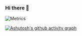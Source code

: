 ### Hi there 👋

![Metrics](https://metrics.lecoq.io/jiangye66?template=classic&base=header%2C%20activity%2C%20community%2C%20repositories%2C%20metadata&base.indepth=false&base.hireable=false&base.skip=false&config.timezone=Asia%2FShanghai)

[![Ashutosh's github activity graph](https://github-readme-activity-graph.vercel.app/graph?username=火华&theme=xcode)](https://github.com/jiangye66/github-readme-activity-graph)
